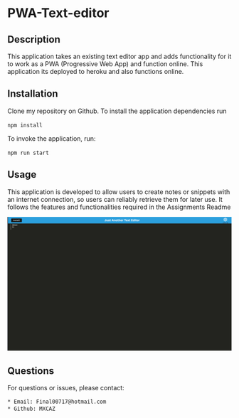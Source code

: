 # PWA-Text-editor

## Description

This application takes an existing text editor app and adds functionality for it to work as a PWA (Progressive Web App) and function online. This application its deployed to heroku and also functions online.

## Installation

Clone my repository on Github.
To install the application dependencies run

`npm install`

To invoke the application, run:

`npm run start`

## Usage

This application is developed to allow users to create notes or snippets with an internet connection, so users can reliably retrieve them for later use. It follows the features and functionalities required in the Assignments Readme

![](assets/Screen%20Shot%202023-02-07%20at%208.53.43%20AM.png)

## Questions

For questions or issues, please contact:

    * Email: Final00717@hotmail.com
    * Github: MXCAZ
